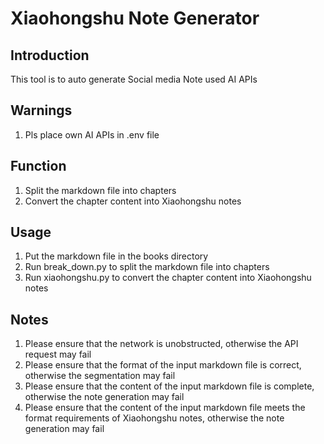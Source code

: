 # Xiaohongshu Note Generator
## Introduction
This tool is to auto generate Social media Note used AI APIs

## Warnings
1. Pls place own AI APIs in .env file

## Function
1. Split the markdown file into chapters
2. Convert the chapter content into Xiaohongshu notes

## Usage
1. Put the markdown file in the books directory
2. Run break_down.py to split the markdown file into chapters
3. Run xiaohongshu.py to convert the chapter content into Xiaohongshu notes

## Notes
1. Please ensure that the network is unobstructed, otherwise the API request may fail
2. Please ensure that the format of the input markdown file is correct, otherwise the segmentation may fail
3. Please ensure that the content of the input markdown file is complete, otherwise the note generation may fail
4. Please ensure that the content of the input markdown file meets the format requirements of Xiaohongshu notes, otherwise the note generation may fail